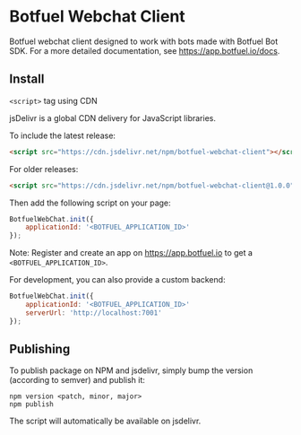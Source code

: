 # Botfuel Webchat Client

Botfuel webchat client designed to work with bots made with Botfuel Bot SDK.
For a more detailed documentation, see https://app.botfuel.io/docs.

## Install

`<script>` tag using CDN

jsDelivr is a global CDN delivery for JavaScript libraries.

To include the latest release:

```html
<script src="https://cdn.jsdelivr.net/npm/botfuel-webchat-client"></script>
```

For older releases:

```html
<script src="https://cdn.jsdelivr.net/npm/botfuel-webchat-client@1.0.0"></script>
```

Then add the following script on your page:

```javascript
BotfuelWebChat.init({
    applicationId: '<BOTFUEL_APPLICATION_ID>'
});
```

Note: Register and create an app on https://app.botfuel.io to get a `<BOTFUEL_APPLICATION_ID>`. 

For development, you can also provide a custom backend:

```javascript
BotfuelWebChat.init({
    applicationId: '<BOTFUEL_APPLICATION_ID>'
    serverUrl: 'http://localhost:7001'
});
```

## Publishing

To publish package on NPM and jsdelivr, simply bump the version (according to semver) and publish it:

```
npm version <patch, minor, major>
npm publish
```

The script will automatically be available on jsdelivr.
